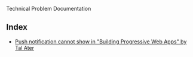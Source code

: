 Technical Problem Documentation

## Index

* [Push notification cannot show in "Building Progressive Web Apps" by Tal Ater]()
